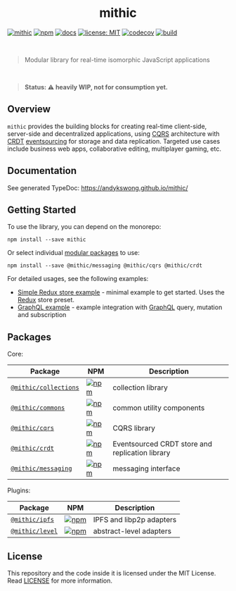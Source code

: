 <h1 align="center">mithic</h1>

[![mithic](https://img.shields.io/badge/project-mithic-blueviolet.svg?style=flat-square&logo=github)](https://github.com/andykswong/mithic)
[![npm](https://img.shields.io/npm/v/mithic?style=flat-square&logo=npm)](https://www.npmjs.com/package/mithic)
[![docs](https://img.shields.io/badge/docs-typedoc-blue?style=flat-square&logo=typescript&logoColor=white)](http://andykswong.github.io/mithic)
[![license: MIT](https://img.shields.io/badge/License-MIT-red.svg?style=flat-square)](./LICENSE)
[![codecov](https://codecov.io/gh/andykswong/mithic/branch/main/graph/badge.svg?token=2OYVQSTDMC)](https://codecov.io/gh/andykswong/mithic)
[![build](https://img.shields.io/github/actions/workflow/status/andykswong/mithic/build.yaml?style=flat-square)](https://github.com/andykswong/mithic/actions/workflows/build.yaml)

<br/>

> Modular library for real-time isomorphic JavaScript applications

<br />

> **Status: ⚠️ heavily WIP, not for consumption yet.** <br/>

## Overview
`mithic` provides the building blocks for creating real-time client-side, server-side and decentralized applications, using [CQRS](https://en.wikipedia.org/wiki/Command%E2%80%93query_separation) architecture with [CRDT](https://en.wikipedia.org/wiki/Conflict-free_replicated_data_type) [eventsourcing](https://en.wikipedia.org/wiki/Event_store) for storage and data replication. Targeted use cases include business web apps, collaborative editing, multiplayer gaming, etc.

## Documentation
See generated TypeDoc: https://andykswong.github.io/mithic/

## Getting Started

To use the library, you can depend on the monorepo:
```shell
npm install --save mithic
```
Or select individual [modular packages](#packages) to use:
```shell
npm install --save @mithic/messaging @mithic/cqrs @mithic/crdt
```

For detailed usages, see the following examples:
- [Simple Redux store example](./packages/examples/simple) - minimal example to get started. Uses the [Redux](https://redux.js.org/) store preset.
- [GraphQL example](./packages/examples/graphql) - example integration with [GraphQL](https://graphql.org/) query, mutation and subscription

## Packages

Core:

|Package|NPM|Description|
|-------|---|-----------|
|[`@mithic/collections`](./packages/collections)|[![npm](https://img.shields.io/npm/v/@mithic/collections?style=flat-square&logo=npm)](https://www.npmjs.com/package/@mithic/collections)|collection library|
|[`@mithic/commons`](./packages/commons)|[![npm](https://img.shields.io/npm/v/@mithic/commons?style=flat-square&logo=npm)](https://www.npmjs.com/package/@mithic/commons)|common utility components|
|[`@mithic/cqrs`](./packages/cqrs)|[![npm](https://img.shields.io/npm/v/@mithic/cqrs?style=flat-square&logo=npm)](https://www.npmjs.com/package/@mithic/cqrs)|CQRS library|
|[`@mithic/crdt`](./packages/crdt)|[![npm](https://img.shields.io/npm/v/@mithic/crdt?style=flat-square&logo=npm)](https://www.npmjs.com/package/@mithic/crdt)|Eventsourced CRDT store and replication library|
|[`@mithic/messaging`](./packages/messaging)|[![npm](https://img.shields.io/npm/v/@mithic/messaging?style=flat-square&logo=npm)](https://www.npmjs.com/package/@mithic/messaging)|messaging interface|

Plugins:

|Package|NPM|Description|
|-------|---|-----------|
|[`@mithic/ipfs`](./packages/plugins/ipfs)|[![npm](https://img.shields.io/npm/v/@mithic/ipfs?style=flat-square&logo=npm)](https://www.npmjs.com/package/@mithic/ipfs)|IPFS and libp2p adapters|
|[`@mithic/level`](./packages/plugins/level)|[![npm](https://img.shields.io/npm/v/@mithic/level?style=flat-square&logo=npm)](https://www.npmjs.com/package/@mithic/level)|abstract-level adapters|


## License
This repository and the code inside it is licensed under the MIT License. Read [LICENSE](./LICENSE) for more information.
